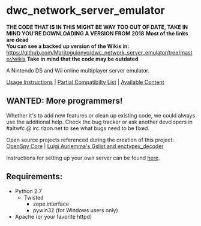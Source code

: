 dwc_network_server_emulator   
===========================

**THE CODE THAT IS IN THIS MIGHT BE WAY TOO OUT OF DATE, TAKE IN MIND YOU'RE DOWNLOADING A VERSION FROM 2018**
**Most of the links are dead**  
**You can see a backed up version of the Wikis in:** https://github.com/Maritoguionyo/dwc_network_server_emulator/tree/master/wikis
**Take in mind that the code may be outdated**

A Nintendo DS and Wii online multiplayer server emulator.

[Usage Instructions](https://github.com/polaris-/dwc_network_server_emulator/wiki) | [Partial Compatibilty List](https://github.com/polaris-/dwc_network_server_emulator/wiki/Compatibility) | [Available Content](https://github.com/polaris-/dwc_network_server_emulator/wiki/Nintendo-DS-Download-Content)

WANTED: More programmers!
-------------------------
Whether it's to add new features or clean up existing code, we could always use the additional help. Check the bug tracker or ask another developers in #altwfc @ irc.rizon.net to see what bugs need to be fixed.  

Open source projects referenced during the creation of this project: [OpenSpy Core](https://github.com/sfcspanky/Openspy-Core/) | [Luigi Auriemma's Gslist and enctypex_decoder](http://aluigi.altervista.org/papers.htm)

Instructions for setting up your own server can be found [here](https://github.com/polaris-/dwc_network_server_emulator/wiki/Setting-up-a-server-from-a-fresh-installation-of-Linux).

Requirements:
-------------
 - Python 2.7
   - Twisted
     - zope.interface
     - pywin32 (for Windows users only)
 - Apache (or your favorite httpd)
